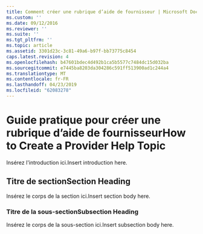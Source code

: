 ```yaml
---
title: Comment créer une rubrique d’aide de fournisseur | Microsoft Docs
ms.custom: ''
ms.date: 09/12/2016
ms.reviewer: ''
ms.suite: ''
ms.tgt_pltfrm: ''
ms.topic: article
ms.assetid: 3301d23c-3c81-49a6-b97f-bb73775c8454
caps.latest.revision: 4
ms.openlocfilehash: b47601bdec4d492b1ca5b5577c7484dc15d032ba
ms.sourcegitcommit: e7445ba8203da304286c591ff513900ad1c244a4
ms.translationtype: MT
ms.contentlocale: fr-FR
ms.lasthandoff: 04/23/2019
ms.locfileid: "62083278"
---
```

# <a name="how-to-create-a-provider-help-topic"></a><span data-ttu-id="36b05-102">Guide pratique pour créer une rubrique d’aide de fournisseur</span><span class="sxs-lookup"><span data-stu-id="36b05-102">How to Create a Provider Help Topic</span></span>

<span data-ttu-id="36b05-103">Insérez l'introduction ici.</span><span class="sxs-lookup"><span data-stu-id="36b05-103">Insert introduction here.</span></span>

## <a name="section-heading"></a><span data-ttu-id="36b05-104">Titre de section</span><span class="sxs-lookup"><span data-stu-id="36b05-104">Section Heading</span></span>

 <span data-ttu-id="36b05-105">Insérez le corps de la section ici.</span><span class="sxs-lookup"><span data-stu-id="36b05-105">Insert section body here.</span></span>

### <a name="subsection-heading"></a><span data-ttu-id="36b05-106">Titre de la sous-section</span><span class="sxs-lookup"><span data-stu-id="36b05-106">Subsection Heading</span></span>

 <span data-ttu-id="36b05-107">Insérez le corps de la sous-section ici.</span><span class="sxs-lookup"><span data-stu-id="36b05-107">Insert subsection body here.</span></span>